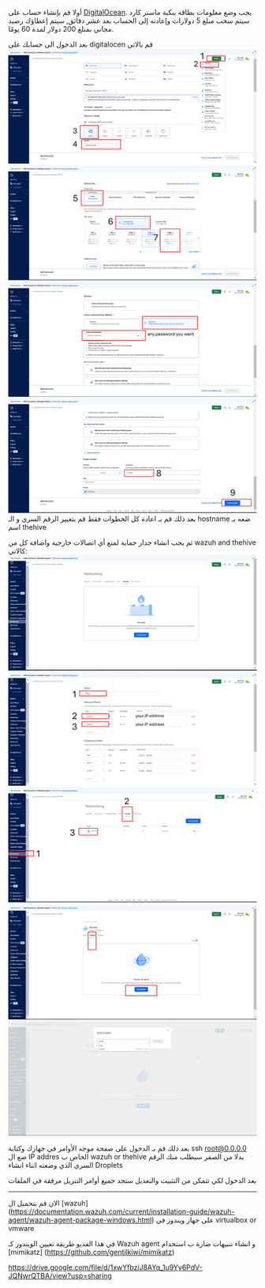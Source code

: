 أولا قم بإنشاء حساب على [DigitalOcean](https://cloud.digitalocean.com/registrations/new). يجب وضع معلومات بطاقة بنكية ماستر كارد سيتم سحب مبلغ 5 دولارات وإعادته إلى الحساب بعد عشر دقائق, سيتم إعطاؤك رصيد مجاني بمبلغ 200 دولار لمدة 60 يومًا.


بعد الدخول الى حسابك على digitalocen قم بالاتي  
![step 1](images/digitalocen1.PNG)
![step 2](images/digitalocen2.PNG)
![step 3](images/digitalocen3.PNG)
![step 4](images/digitalocen4.PNG)
بعد ذلك قم بـ اعادة كل الخطوات فقط قم بتغيير الرقم السري و الـ hostname ضعه بـ اسم thehive




ثم يجب انشاء جدار حماية لمنع أي اتصالات خارجية واضافة كل من  wazuh and thehive
 كالاتي:
 ![step 5](images/firewall1.png)
![step 6](images/firewall2.PNG)
![step 7](images/firewall3.PNG)
![step 8](images/firewall4.PNG)
![step 9](images/firewall5.PNG)




بعد ذلك قم بـ الدخول على صفحة موجه الأوامر في جهازك وكتابة 
ssh root@0.0.0.0 
ضع ال IP addres الخاص ب wazuh or thehive بدلا من الصفر سيطلب منك الرقم السري الذي وضعته اثناء انشاء Droplets

  بعد الدخول لكي تتمكن من التثبيت والتعديل ستجد جميع أوامر التنزيل مرفقة في الملفات 


  
 _____________________________________________________________________________________________________________________________

  الان قم بتحميل ال [wazuh] (https://documentation.wazuh.com/current/installation-guide/wazuh-agent/wazuh-agent-package-windows.html) على جهاز ويندوز في virtualbox or vmware

في هذا الفديو طريقة تعيين الويندوز كـ Wazuh agent  و انشاء تنبيهات ضارة ب استخدام   [mimikatz] (https://github.com/gentilkiwi/mimikatz)

https://drive.google.com/file/d/1xwYfbziJ8AYq_1u9Yy6PdV-JQNwrQTBA/view?usp=sharing

   
